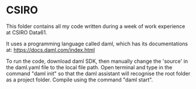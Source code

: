 # CSIRO

This folder contains all my code written during a week of work experience at CSIRO Data61.

It uses a programming language called daml, which has its documentations at:
https://docs.daml.com/index.html

To run the code, download daml SDK, then manually change the 'source' in the daml.yaml file to the local file path. Open terminal and type in the command "daml init" so that the daml assistant will recognise the root folder as a project folder. Compile using the command "daml start".